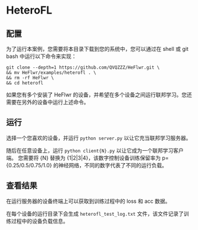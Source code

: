 # HeteroFL
## 配置
为了运行本案例，您需要将本目录下载到您的系统中，您可以通过在 shell 或 git bash 中运行以下命令来实现：
``` shell
git clone --depth=1 https://github.com/QVQZZZ/HeFlwr.git \
&& mv HeFlwr/examples/heterofl . \
&& rm -rf HeFlwr \
&& cd heterofl
```
如果您有多个安装了 HeFlwr 的设备，并希望在多个设备之间运行联邦学习。您还需要在另外的设备中运行上述命令。

## 运行
选择一个您喜欢的设备，并运行 `python server.py` 以让它充当联邦学习服务器。

随后在任意设备上，运行 `python client{N}.py` 以让它成为一个联邦学习客户端。
您需要将 {N} 替换为 {1|2|3|4}，该数字控制设备训练保留率为 p={0.25/0.5/0.75/1.0} 的神经网络，不同的数字代表了不同的运行负载。

## 查看结果
在运行服务器的设备终端上可以获取到训练过程中的 loss 和 acc 数据。

在每个设备的运行目录下会生成 `heterofl_test_log.txt` 文件，该文件记录了训练过程中的设备负载信息。
